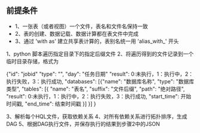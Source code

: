 


## 前提条件

 * 1、一张表（或者视图）一个文件，表名和文件名保持一致
 * 2、表的创建、数据记载、数据计算都在表文件中完成
 * 3、通过 'with as' 建立共享表计算的，表别名统一用 'alias_with_' 开头

1、python 脚本遍历指定目录下的指定后缀文件
2、将遍历得到的文件记录到一个临时目录存储，格式为

{"id": "jobid"
"type": "",
"day": "任务日期"
"result": 0:未执行，1：执行中，2：执行失败，3：执行成功,
"databases":
    [{"name": "数据库名称",
    "type": "数据库类型",
    "tables":
        [{
            "name": "表名",
            "suffix": "文件后缀",
            "path": "绝对路径",
            "result": 0:未执行，1：执行中，2：执行失败，3：执行成功,
            "start_time": 开始时间戳,
            "end_time": 结束时间戳
        }]
    }]
}

3、解析每个HQL文件，获取依赖关系
4、对所有依赖关系进行拓扑排序，生成DAG
5、根据DAG执行文件，并保存执行的结果到步骤2中的JSON
